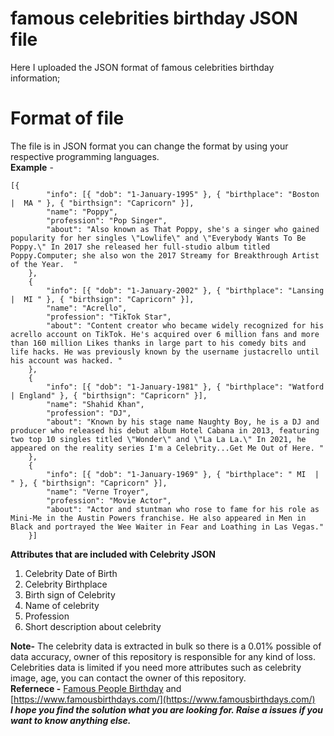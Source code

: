 # famous celebrities birthday JSON file
<p>Here I uploaded the JSON format of famous celebrities birthday information;</p>

# Format of file
The file is in JSON format you can change the format by using your respective programming languages.<br>
**Example** - 

    [{
            "info": [{ "dob": "1-January-1995" }, { "birthplace": "Boston |  MA " }, { "birthsign": "Capricorn" }],
            "name": "Poppy",
            "profession": "Pop Singer",
            "about": "Also known as That Poppy, she's a singer who gained popularity for her singles \"Lowlife\" and \"Everybody Wants To Be Poppy.\" In 2017 she released her full-studio album titled Poppy.Computer; she also won the 2017 Streamy for Breakthrough Artist of the Year.  "
        },
        {
            "info": [{ "dob": "1-January-2002" }, { "birthplace": "Lansing |  MI " }, { "birthsign": "Capricorn" }],
            "name": "Acrello",
            "profession": "TikTok Star",
            "about": "Content creator who became widely recognized for his acrello account on TikTok. He's acquired over 6 million fans and more than 160 million Likes thanks in large part to his comedy bits and life hacks. He was previously known by the username justacrello until his account was hacked. "
        },
        {
            "info": [{ "dob": "1-January-1981" }, { "birthplace": "Watford | England" }, { "birthsign": "Capricorn" }],
            "name": "Shahid Khan",
            "profession": "DJ",
            "about": "Known by his stage name Naughty Boy, he is a DJ and producer who released his debut album Hotel Cabana in 2013, featuring two top 10 singles titled \"Wonder\" and \"La La La.\" In 2021, he appeared on the reality series I'm a Celebrity...Get Me Out of Here. "
        },
        {
            "info": [{ "dob": "1-January-1969" }, { "birthplace": " MI  | " }, { "birthsign": "Capricorn" }],
            "name": "Verne Troyer",
            "profession": "Movie Actor",
            "about": "Actor and stuntman who rose to fame for his role as Mini-Me in the Austin Powers franchise. He also appeared in Men in Black and portrayed the Wee Waiter in Fear and Loathing in Las Vegas."
        }]

 **Attributes that are included with Celebrity JSON** 
 

 1. Celebrity Date of Birth 
 2. Celebrity Birthplace
 3. Birth sign of Celebrity
 4. Name of celebrity
 5. Profession
 6. Short description about celebrity

**Note-**
The celebrity data is extracted in bulk so there is a 0.01% possible of data accuracy, owner of this repository is responsible for any kind of loss.<br>
Celebrities data is limited if you need more attributes such as celebrity image, age, you can contact the owner of this repository.<br>
**Refernece -** [Famous People Birthday](https://www.birthday-age-calculator.com/famous-people-born-today) and [https://www.famousbirthdays.com/](https://www.famousbirthdays.com/)<br>
***I hope you find the solution what you are looking for. Raise a issues if you want to know anything else.***
